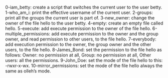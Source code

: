 0-iam_betty: create a script that switches the current user to the user betty.
1-who_am_i: print the effective username of the current user.
2-groups: print all the groups the current user is part of.
3-new_owner: change the owner of the file hello to the user betty.
4-empty: create an empty file called hello.
5-execute: add execute permission to the owner of the file hello.
6-multiple_permissions: add execute permission to the owner and the group owner, and read permission to other users, to the file hello.
7-everybody: add execution permission to the owner, the group owner and the other users, to the file hello.
8-James_Bond: set the permission to the file hello as follows: Owner: no permission at all, Group: no permission at all, Other users: all the permissions.
9-John_Doe: set the mode of the file hello to this: -rwxr-x-wx.
10-mirror_permissions: set the mode of the file hello always the same as olleh’s mode.
